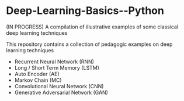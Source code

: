 # Deep-Learning-Basics--Python

(IN PROGRESS)
A compilation of illustrative examples of some classical deep learning techniques

This repository contains a collection of pedagogic examples on deep learning techniques

* Recurrent Neural Network (RNN)
* Long / Short Term Memory (LSTM)
* Auto Encoder (AE)
* Markov Chain (MC)
* Convolutional Neural Network (CNN)
* Generative Adversarial Network (GAN)


